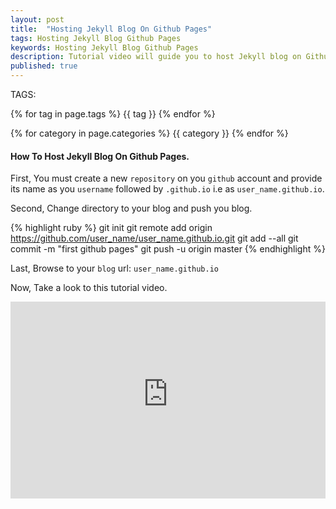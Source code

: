 ```yaml
---
layout: post
title:  "Hosting Jekyll Blog On Github Pages"
tags: Hosting Jekyll Blog Github Pages
keywords: Hosting Jekyll Blog Github Pages
description: Tutorial video will guide you to host Jekyll blog on Github pages.
published: true
---
```


   TAGS:
   
   {% for tag in page.tags %} {{ tag }} {% endfor %}

   {% for category in page.categories %} {{ category }} {% endfor %}

<h4>How To Host Jekyll Blog On Github Pages.</h4>

First, You must create a new `repository` on you `github` account and provide its name as you `username` followed by `.github.io` i.e as `user_name.github.io`.

Second, Change directory to your blog and push you blog.

{% highlight ruby %}
git init
git remote add origin https://github.com/user_name/user_name.github.io.git
git add --all
git commit -m "first github pages"
git push -u origin master
{% endhighlight %}

Last, Browse to your `blog` url: `user_name.github.io`

Now, Take a look to this tutorial video.

<iframe width="100%" height="315" src="https://www.youtube-nocookie.com/embed/YdcZH4arUIc" frameborder="0" allowfullscreen></iframe>